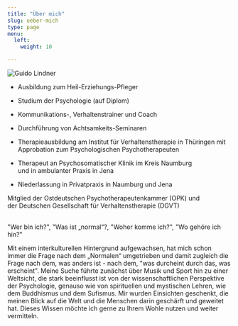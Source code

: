 ```yaml
---
title: "Über mich"
slug: ueber-mich
type: page
menu:
  left:
    weight: 10

---
```

![Guido Lindner](../images/portrait.jpg "Portrait von Guido Lindner")

* Ausbildung zum Heil-Erziehungs-Pfleger

* Studium der Psychologie (auf Diplom)

* Kommunikations-, Verhaltenstrainer und Coach

* Durchführung von Achtsamkeits-Seminaren

* Therapieausbildung am Institut für Verhaltenstherapie in Thüringen mit  
  Approbation zum Psychologischen Psychotherapeuten

* Therapeut an Psychosomatischer Klinik im Kreis Naumburg<br> und in ambulanter Praxis in Jena

* Niederlassung in Privatpraxis in Naumburg und Jena

Mitglied der Ostdeutschen Psychotherapeutenkammer (OPK) und  
der Deutschen Gesellschaft für Verhaltenstherapie (DGVT)

<br>"Wer bin ich?", "Was ist „normal“?, "Woher komme ich?", "Wo gehöre ich hin?" <br>

Mit einem interkulturellen Hintergrund aufgewachsen, hat mich schon immer die Frage nach dem „Normalen“ umgetrieben und damit zugleich die Frage nach dem, was anders ist - nach dem, "was durcheint durch das, was erscheint". Meine Suche führte zunächst über Musik und Sport hin zu einer Weltsicht, die stark beeinflusst ist von der wissenschaftlichen Perspektive der Psychologie, genauso wie von spirituellen und mystischen Lehren, wie dem Buddhismus und dem Sufismus. Mir wurden Einsichten geschenkt, die meinen Blick auf die Welt und die Menschen darin geschärft und geweitet hat. Dieses Wissen möchte ich gerne zu Ihrem Wohle nutzen und weiter vermitteln.